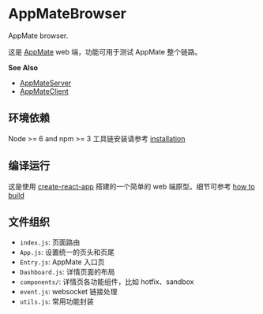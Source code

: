 # AppMateBrowser
AppMate browser.

这是 [AppMate](http://s17.mogucdn.com/new1/v1/fxihe/d0da31c875767324becb9e575f68fd34/A1c0b9eca4d2000802.appmate.png) web 端，功能可用于测试 AppMate 整个链路。

**See Also**

* [AppMateServer](https://github.com/c98/AppMateServer)
* [AppMateClient](https://github.com/c98/AppMateClient)

## 环境依赖
Node >= 6 and npm >= 3
工具链安装请参考 [installation](https://github.com/facebookincubator/create-react-app#installation)

## 编译运行
这是使用 [create-react-app](https://github.com/facebookincubator/create-react-app) 搭建的一个简单的 web 端原型。细节可参考 [how to build](https://github.com/facebookincubator/create-react-app#npm-run-build)

## 文件组织

* `index.js`: 页面路由
* `App.js`: 设置统一的页头和页尾
* `Entry.js`: AppMate 入口页
* `Dashboard.js`: 详情页面的布局
* `components/`: 详情页各功能组件，比如 hotfix、sandbox
* `event.js`: websocket 链接处理
* `utils.js`: 常用功能封装
